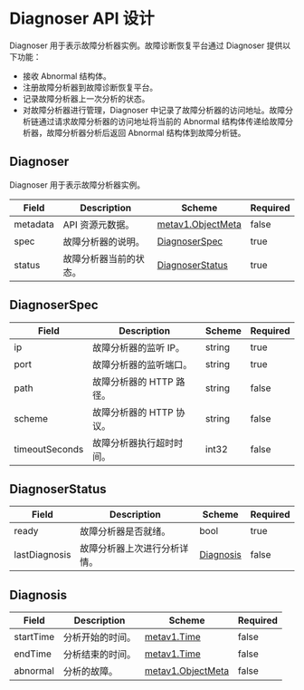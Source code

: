 # Diagnoser API 设计

Diagnoser 用于表示故障分析器实例。故障诊断恢复平台通过 Diagnoser 提供以下功能：

* 接收 Abnormal 结构体。
* 注册故障分析器到故障诊断恢复平台。
* 记录故障分析器上一次分析的状态。
* 对故障分析器进行管理，Diagnoser 中记录了故障分析器的访问地址。故障分析链通过请求故障分析器的访问地址将当前的 Abnormal 结构体传递给故障分析器，故障分析器分析后返回 Abnormal 结构体到故障分析链。

## Diagnoser

Diagnoser 用于表示故障分析器实例。

| Field | Description | Scheme | Required |
| ----- | ----------- | ------ | -------- |
| metadata | API 资源元数据。 | [metav1.ObjectMeta](https://kubernetes.io/docs/reference/generated/kubernetes-api/v1.17/#objectmeta-v1-meta) | false |
| spec | 故障分析器的说明。 | [DiagnoserSpec](#diagnoserspec) | true |
| status | 故障分析器当前的状态。 | [DiagnoserStatus](#diagnoserstatus) | true |

## DiagnoserSpec

| Field | Description | Scheme | Required |
| ----- | ----------- | ------ | -------- |
| ip | 故障分析器的监听 IP。 | string | true |
| port | 故障分析器的监听端口。 | string | true |
| path | 故障分析器的 HTTP 路径。 | string | false |
| scheme | 故障分析器的 HTTP 协议。 | string | false |
| timeoutSeconds | 故障分析器执行超时时间。 | int32 | false |

## DiagnoserStatus

| Field | Description | Scheme | Required |
| ----- | ----------- | ------ | -------- |
| ready | 故障分析器是否就绪。 | bool | true |
| lastDiagnosis | 故障分析器上次进行分析详情。 | [Diagnosis](#diagnosis) | false |

## Diagnosis

| Field | Description | Scheme | Required |
| ----- | ----------- | ------ | -------- |
| startTime | 分析开始的时间。 | [metav1.Time](https://kubernetes.io/docs/reference/generated/kubernetes-api/v1.17/#time-v1-meta) | false |
| endTime | 分析结束的时间。 | [metav1.Time](https://kubernetes.io/docs/reference/generated/kubernetes-api/v1.17/#time-v1-meta) | false |
| abnormal | 分析的故障。 | [metav1.ObjectMeta](https://kubernetes.io/docs/reference/generated/kubernetes-api/v1.17/#objectmeta-v1-meta) | false |

